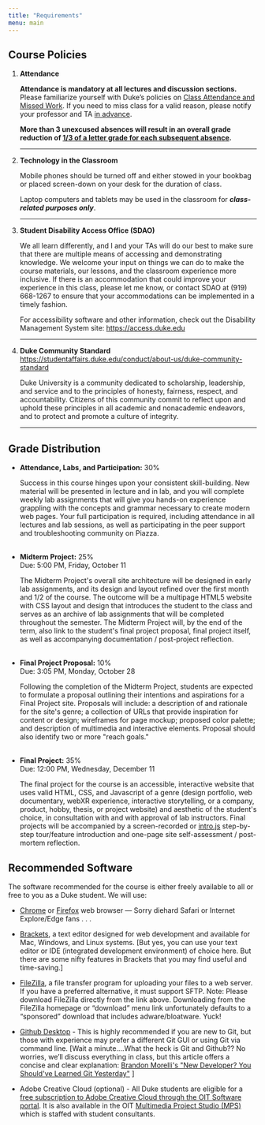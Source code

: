 ```yaml
---
title: "Requirements"
menu: main
---
```


## Course Policies

1. **Attendance**

    **Attendance is mandatory at all lectures and discussion sections.** Please familiarize yourself with Duke’s policies on [Class Attendance and Missed Work](https://trinity.duke.edu/undergraduate/academic-policies/class-attendance-and-missed-work). If you need to miss class for a valid reason, please notify your professor and TA <span style="text-decoration: underline">in advance</span>.

    <div class="notification is-danger"><strong>More than 3 unexcused absences will result in an overall grade reduction of <span style="text-decoration: underline">1/3 of a letter grade for each subsequent absence</span>.</strong></div>
    
    ---

1. **Technology in the Classroom**

    Mobile phones should be turned off and either stowed in your bookbag or placed screen-down on your desk for the duration of class.
    
    Laptop computers and tablets may be used in the classroom for _**class-related purposes only**_.

    ---

1. **Student Disability Access Office (SDAO)**   

    We all learn differently, and I and your TAs will do our best to make sure that there are multiple means of accessing and demonstrating knowledge. We welcome your input on things we can do to make the course materials, our lessons, and the classroom experience more inclusive. If there is an accommodation that could improve your experience in this class, please let me know, or contact SDAO at (919) 668-1267 to ensure that your accommodations can be implemented in a timely fashion. 
    
    For accessibility software and other information, check out the Disability Management System site: https://access.duke.edu

    ---

1. **Duke Community Standard**   
    https://studentaffairs.duke.edu/conduct/about-us/duke-community-standard

    Duke University is a community dedicated to scholarship, leadership, and service and to the principles of honesty, fairness, respect, and accountability. Citizens of this community commit to reflect upon and uphold these principles in all academic and nonacademic endeavors, and to protect and promote a culture of integrity.

    ---

## Grade Distribution


* **Attendance, Labs, and Participation:** 30%

    Success in this course hinges upon your consistent skill-building.  New material will be presented in lecture and in lab, and you will complete weekly lab assignments that will give you hands-on experience grappling with the concepts and grammar necessary to create modern web pages.  Your full participation is required, including attendance in all lectures and lab sessions, as well as participating in the peer support and troubleshooting community on Piazza.<br><br>

* **Midterm Project:** 25%<br>Due: 5:00 PM, Friday, October 11

    The Midterm Project's overall site architecture will be designed in early lab assignments, and its design and layout refined over the first month and 1/2 of the course.  The outcome will be a multipage HTML5 website with CSS layout and design that introduces the student to the class and serves as an archive of lab assignments that will be completed throughout the semester.  The Midterm Project will, by the end of the term, also link to the student's final project proposal, final project itself, as well as accompanying documentation / post-project reflection.<br><br>

* **Final Project Proposal:** 10%<br>Due: 3:05 PM, Monday, October 28

    Following the completion of the Midterm Project, students are expected to formulate a proposal outlining their intentions and aspirations for a Final Project site.  Proposals will include: a description of and rationale for the site's genre; a collection of URLs that provide inspiration for content or design; wireframes for page mockup; proposed color palette; and description of multimedia and interactive elements.  Proposal should also identify two or more "reach goals."<br><br> 

* **Final Project:** 35%<br>Due: 12:00 PM, Wednesday, December 11

    The final project for the course is an accessible, interactive website that uses valid HTML, CSS, and Javascript of a genre (design portfolio, web documentary, webXR experience, interactive storytelling, or a company, product, hobby, thesis, or project website) and aesthetic of the student's choice, in consultation with and with approval of lab instructors.  Final projects will be accompanied by a screen-recorded or [intro.js](https://introjs.com) step-by-step tour/feature introduction and one-page site self-assessment / post-mortem reflection.  

## Recommended Software

The software recommended for the course is either freely available to all or free to you as a Duke student.  We will use:

* [Chrome](https://www.google.com/chrome/) or [Firefox](https://www.mozilla.org/en-US/firefox/new/) web browser — Sorry diehard Safari or Internet Explore/Edge fans . . . 

* [Brackets](http://brackets.io/), a text editor designed for web development and available for Mac, Windows, and Linux systems.  [But yes, you can use your text editor or IDE (integrated development environment) of choice here.  But there are some nifty features in Brackets that you may find useful and time-saving.]

* [FileZilla](https://filezilla-project.org/download.php?show_all=1), a file transfer program for uploading your files to a web server.  If you have a preferred alternative, it must support SFTP.   Note:  Please download FileZilla directly from the link above.  Downloading from the FileZilla homepage or “download” menu link unfortunately defaults to a “sponsored” download that includes adware/bloatware.  Yuck!

* [Github Desktop](https://desktop.github.com/) - This is highly recommended if you are new to Git, but those with experience may prefer a different Git GUI or using Git via command line.  [Wait a minute….What the heck is Git and Github??  No worries, we’ll discuss everything in class, but this article offers a concise and clear explanation:  [Brandon Morelli's "New Developer? You Should've Learned Git Yesterday"](https://codeburst.io/number-one-piece-of-advice-for-new-developers-ddd08abc8bfa) ]

* Adobe Creative Cloud (optional) - All Duke students are eligible for a [free subscription to Adobe Creative Cloud through the OIT Software portal](https://software.duke.edu/node/272). It is also available in the OIT [Multimedia Project Studio (MPS)](https://oit.duke.edu/what-we-do/services/multimedia-project-studio) which is staffed with student consultants.  